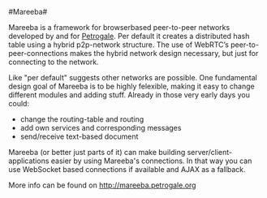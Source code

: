#Mareeba#

Mareeba is a framework for browserbased peer-to-peer networks developed by and for [Petrogale](http://www.petrogale.org). Per default it creates a distributed hash table using a hybrid p2p-network structure. The use of WebRTC’s peer-to-peer-connections makes the hybrid network design necessary, but just for connecting to the network.

Like "per default" suggests other networks are possible. One fundamental design goal of Mareeba is to be highly felexible, making it easy to change different modules and adding stuff. Already in those very early days you could:
* change the routing-table and routing
* add own services and corresponding messages
* send/receive text-based document

Mareeba (or better just parts of it) can make building server/client-applications easier by using Mareeba's connections. In that way you can use WebSocket based connections if available and AJAX as a fallback.

More info can be found on http://mareeba.petrogale.org
